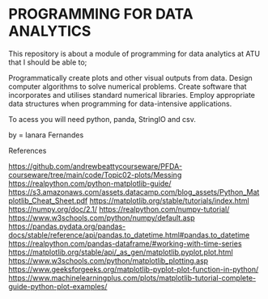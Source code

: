 # PROGRAMMING FOR DATA ANALYTICS

This repository is about a module of programming for data analytics at ATU that I should be able to;

Programmatically create plots and other visual outputs from data.
Design computer algorithms to solve numerical problems.
Create software that incorporates and utilises standard numerical libraries.
Employ appropriate data structures when programming for data-intensive applications.

To acess you will need python, panda, StringIO and csv.

by = Ianara Fernandes

References

https://github.com/andrewbeattycourseware/PFDA-courseware/tree/main/code/Topic02-plots/Messing
https://realpython.com/python-matplotlib-guide/
https://s3.amazonaws.com/assets.datacamp.com/blog_assets/Python_Matplotlib_Cheat_Sheet.pdf
https://matplotlib.org/stable/tutorials/index.html
https://numpy.org/doc/2.1/
https://realpython.com/numpy-tutorial/
https://www.w3schools.com/python/numpy/default.asp
https://pandas.pydata.org/pandas-docs/stable/reference/api/pandas.to_datetime.html#pandas.to_datetime
https://realpython.com/pandas-dataframe/#working-with-time-series
https://matplotlib.org/stable/api/_as_gen/matplotlib.pyplot.plot.html
https://www.w3schools.com/python/matplotlib_plotting.asp
https://www.geeksforgeeks.org/matplotlib-pyplot-plot-function-in-python/
https://www.machinelearningplus.com/plots/matplotlib-tutorial-complete-guide-python-plot-examples/